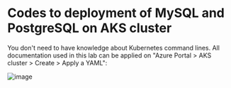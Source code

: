 # Codes to deployment of MySQL and PostgreSQL on AKS cluster

You don't need to have knowledge about Kubernetes command lines. All documentation used in this lab can be applied on "Azure Portal > AKS cluster > Create > Apply a YAML":

![image](https://github.com/braieralves/Deploying-MySQL-and-PostgreSQL-on-AKS-cluster/assets/38931377/fef3088f-1c13-4801-910a-dc560f0a7b03)

